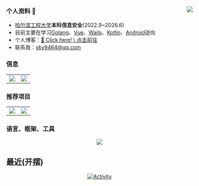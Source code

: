### 个人资料  👋<a href="https://github.com/only9464/"><img align="right" src="https://komarev.com/ghpvc/?username=only9464&label=Views"></a>
-  [哈尔滨工程大学](http://www.hrbeu.edu.cn/)**本科信息安全**(2022.9~2026.6)
-  目前主要在学习[Golang](https://go.dev/)、[Vue](https://cn.vuejs.org/)、[Wails](https://wails.io/zh-Hans/)、[Kotlin](https://kotlinlang.org/)、[Android](https://www.android.com/)逆向
- 个人博客：[👋 Click here! \  点击前往](https://blog.529464.xyz/)
- 联系我：[sky9464@qq.com](mailto:sky9464@qq.com)
### 信息
<table align="center">
    <tr>
        <td align="center">
          <picture>
            <img src="https://github-readme-stats.vercel.app/api?hide_border=true&locale=cn&username=only9464&show_icons=true&include_all_commits=true">
          </picture>
        </td>
        <td align="center">
          <picture>
            <img src="https://github-readme-stats.vercel.app/api/top-langs/?hide_border=true&locale=cn&username=only9464&layout=compact&langs_count=12">
          </picture>
        </td>
    </tr>
</table>

### 推荐项目

<table align="center">
    <tr>
        <td align="center">
          <picture>
            <a href="https://github.com/only9464/HEU-Wisedu">
                <img src="https://github-readme-stats.vercel.app/api/pin/?hide_border=true&username=only9464&repo=HEU-Wisedu&show_owner=true">
            </a>
          </picture>
        </td>
        <td align="center">
          <picture>
            <a href="https://github.com/only9464/Fuck-YuKeTang">
                <img src="https://github-readme-stats.vercel.app/api/pin/?hide_border=true&username=only9464&repo=Fuck-YuKeTang&show_owner=true">
            </a>
          </picture>
        </td>
    </tr>
</table>

### 语言、框架、工具

<p align="center">
    <picture>
        <img src="https://skillicons.dev/icons?i=go,js,ts,py,cpp,c,kotlin,java,bash,vue,docker,vscode,pycharm,androidstudio,idea&theme=light" />
    </picture>
</p>

## 最近(开摆)
<p align="center">
  <a href="https://blog.mioe.me">
    <img src="https://github-readme-activity-graph.vercel.app/graph?username=only9464&theme=github-compact&custom_title=Activity&radius=30&height=250" alt="Activity">
  </a>
</p>

